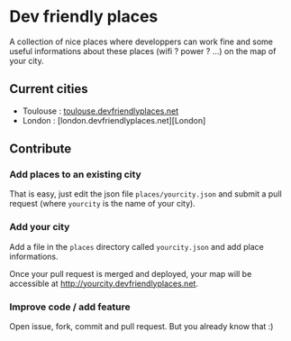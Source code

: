 Dev friendly places
===================
A collection of nice places where developpers can work fine and some useful informations about these places (wifi ? power ? ...) on the map of your city.

Current cities
-------------
 - Toulouse : [toulouse.devfriendlyplaces.net][Toulouse]
 - London : [london.devfriendlyplaces.net][London]

Contribute
----------
### Add places to an existing city
That is easy, just edit the json file `places/yourcity.json` and submit a pull request (where `yourcity` is the name of your city).

### Add your city
Add a file in the `places` directory called `yourcity.json` and add place informations.

Once your pull request is merged and deployed, your map will be accessible at http://yourcity.devfriendlyplaces.net.

### Improve code / add feature
Open issue, fork, commit and pull request. But you already know that :)

[toulouse]: http://toulouse.devfriendlyplaces.net
